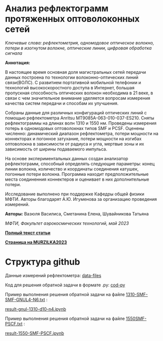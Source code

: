# Анализ рефлектограмм протяженных оптоволоконных сетей

*Ключевые слова: рефлектометрия, одномодовое оптическое волокно, потери в изогнутом волокне, оптические линии, цифровая обработка сигнала*

**Аннотация:**

В настоящее время основная доля магистральных сетей передачи данных построена по
технологии волоконно-оптических линий связи(ВОЛС). С развитием портативной мобильной телефонии и технологий высокоскоростного доступа в Интернет, большая пропускная
способность оптических волокон необходима в 21 веке, в связи с чем значительное внимание уделяется вопросам измерения качества систем передачи и способам их улучшения.

Собраны данные для различных конфигураций оптических линий с помощью рефлектометра Anritsu MT9085A-063-010-037-ES210. Сняты рефлектограммы на длинах волн
1310 и 1550 нм. Проведены измерения потерь в одномодовых оптоволокнах типов SMF
и PCSF. Оценены численно: динамический диапазон рефлектометра, потери мощности на
коннекторах и погонное затухание, потери мощности на изгибах оптоволокна в зависимости от радиуса и угла, мертвые зоны и их зависимость от ширины подаваемого импульса.

На основе экспериментальных данных создан анализатор рефлектограмм, способный
определять следующие параметры: конец линии волокна, количество и координаты соединения катушек, погонные потери волокна. Программа находит предположительные места
соединенния коннектеров и оценивает в них дополнительные потери.

Исследование выполнено при поддержке Кафедры общей физики МФТИ. Авторы благодарят А.Ю. Игуменова за организацию проведения измерений.

**Авторы:** Вазюля Василиса, Сметанина Елена, Шувайникова Татьяна

*МФТИ, Факультет аэрокосмических технологий, май 2023*


**[Полный текст статьи](https://github.com/shuvtan/Optovolokno/blob/master/analizator-reflectogram.pdf)**

**[Страница на MURZILKA2023](https://easychair.org/conferences/submission?a=30846458;submission=6509756)**


# Структура github

Данные измерений рефлектометра: [data-files](https://github.com/shuvtan/Optovolokno/tree/master/data-files)

Код для решения обратной задачи в формате .py: [cod-py](https://github.com/shuvtan/Optovolokno/tree/master/cod-py)


Пример выполнения решения обратной задачи на файле [1310-SMF-SMF-GNUL4-N6.txt](https://github.com/shuvtan/Optovolokno/blob/master/data-files/1310-SMF-SMF-GNUL4-N6.txt) :

[result-gnul-1310-d10-n4.ipynb](https://github.com/shuvtan/Optovolokno/blob/master/result-gnul-1310-d10-n4.ipynb) 

Пример выполнения решения обратной задачи на файле [1550SMF-PSCF.txt](https://github.com/shuvtan/Optovolokno/blob/master/data-files/1550SMF-PSCF.txt) :

[result-1550-SMF-PSCF.ipynb](https://github.com/shuvtan/Optovolokno/blob/master/result-1550-SMF-PSCF.ipynb)
